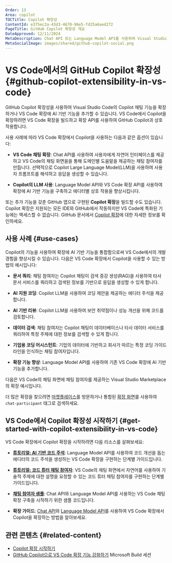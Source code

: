 ```yaml
---
Order: 13
Area: copilot
TOCTitle: Copilot 확장성
ContentId: e375ec2a-43d3-4670-96e5-fd25a6aed272
PageTitle: GitHub Copilot 확장성 개요
DateApproved: 12/11/2024
MetaDescription: Chat API 또는 Language Model API를 사용하여 Visual Studio Code 확장에서 GitHub Copilot을 확장하는 방법에 대한 개요입니다.
MetaSocialImage: images/shared/github-copilot-social.png
---
```


# VS Code에서의 GitHub Copilot 확장성 {#github-copilot-extensibility-in-vs-code}

GitHub Copilot 확장성을 사용하여 Visual Studio Code의 Copilot 채팅 기능을 확장하거나 VS Code 확장에 AI 기반 기능을 추가할 수 있습니다. VS Code에서 Copilot을 확장하려면 VS Code 확장을 빌드하고 확장 API를 사용하여 GitHub Copilot과 상호 작용합니다.

사용 사례에 따라 VS Code 확장에서 Copilot을 사용하는 다음과 같은 옵션이 있습니다:

- **VS Code 채팅 확장**: Chat API를 사용하여 사용자에게 자연어 인터페이스를 제공하고 VS Code의 채팅 화면을을 통해 도메인별 도움말을 제공하는 채팅 참여자를 만듭니다. 선택적으로 Copilot Large Language Model(LLM)을 사용하여 사용자 프롬프트를 해석하고 응답을 생성할 수 있습니다.

- **Copilot의 LLM 사용**: Language Model API와 VS Code 확장 API를 사용하여 확장에 AI 기반 기능을 구축하고 에디터별 상호 작용을 향상시킵니다.

또는 추가 기능을 갖춘 GitHub 앱으로 구현된 **Copilot 확장**을 빌드할 수도 있습니다. Copilot 확장은 지원되는 모든 IDE와 GitHub에서 작동하지만 VS Code에 특화된 기능에는 액세스할 수 없습니다. GitHub 문서에서 [Copilot 확장](https://docs.github.com/en/copilot/building-copilot-extensions/about-building-copilot-extensions)에 대한 자세한 정보를 확인하세요.

## 사용 사례 {#use-cases}

Copilot의 기능을 사용하여 확장에 AI 기반 기능을 통합함으로써 VS Code에서의 개발 경험을 향상시킬 수 있습니다. 다음은 VS Code 확장에서 Copilot을 사용할 수 있는 방법의 예시입니다:

- **문서 쿼리**: 채팅 참여자는 Copilot 채팅이 검색 증강 생성(RAG)을 사용하여 타사 문서 서비스를 쿼리하고 검색된 정보를 기반으로 응답을 생성할 수 있게 합니다.

- **AI 지원 코딩**: Copilot LLM을 사용하여 코딩 제안을 제공하는 에디터 주석을 제공합니다.

- **AI 기반 리뷰**: Copilot LLM을 사용하여 보안 취약점이나 성능 개선을 위해 코드를 검토합니다.

- **데이터 검색**: 채팅 참여자는 Copilot 채팅이 데이터베이스나 타사 데이터 서비스를 쿼리하여 특정 주제에 대한 정보를 검색할 수 있게 합니다.

- **기업용 코딩 어시스턴트**: 기업의 데이터에 기반하고 회사가 따르는 특정 코딩 가이드라인을 인식하는 채팅 참여자입니다.

- **확장 기능 향상**: Language Model API를 사용하여 기존 VS Code 확장에 AI 기반 기능을 추가합니다.

다음은 VS Code의 채팅 화면에 채팅 참여자를 제공하는 Visual Studio Marketplace의 확장 예시입니다.

<div class="marketplace-extensions-chat"></div>

더 많은 확장을 찾으려면 [마켓플레이스](https://marketplace.visualstudio.com/search?term=tag%3Achat-participant&target=VSCode&category=All%20categories&sortBy=Relevance)를 방문하거나 통합된 [확장 화면](/docs/editor/extension-marketplace.md)를 사용하여 `chat-participant` 태그로 검색하세요.

## VS Code에서 Copilot 확장성 시작하기 {#get-started-with-copilot-extensibility-in-vs-code}

VS Code 확장에서 Copilot 확장을 시작하려면 다음 리소스를 살펴보세요:

- [**튜토리얼: AI 기반 코드 주석**](/api/extension-guides/language-model-tutorial.md): Language Model API를 사용하여 코드 개선을 돕는 에디터의 코드 주석을 생성하는 VS Code 확장을 구현하는 단계별 가이드입니다.

- [**튜토리얼: 코드 튜터 채팅 참여자**](/api/extension-guides/chat-tutorial.md): VS Code의 채팅 화면에서 자연어를 사용하여 기술적 주제에 대한 설명을 요청할 수 있는 코드 튜터 채팅 참여자를 구현하는 단계별 가이드입니다.

- [**채팅 참여자 샘플**](https://github.com/microsoft/vscode-extension-samples/tree/main/chat-sample): Chat API와 Language Model API를 사용하는 VS Code 채팅 확장 구축을 시작하기 위한 샘플 코드입니다.

- **확장 가이드**: [Chat API](/api/extension-guides/chat.md)와 [Language Model API](/api/extension-guides/language-model.md)를 사용하여 VS Code 확장에서 Copilot을 확장하는 방법을 알아보세요.

## 관련 콘텐츠 {#related-content}

- [Copilot 확장 시작하기](https://github.com/features/copilot/extensions)
- [GitHub Copilot으로 VS Code 확장 기능 강화하기](https://www.youtube.com/watch?v=YI7kjWzIiTM) Microsoft Build 세션
